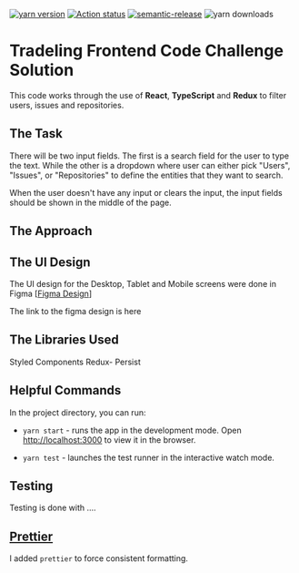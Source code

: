 [![yarn version](https://badge.fury.io/js/cra-template-typescript-redux.svg)](https://badge.fury.io/js/cra-template-typescript-redux)
[![Action status](https://github.com/alexandr-g/cra-template-typescript-redux/workflows/CI/badge.svg?branch=master)](https://github.com/alexandr-g/cra-template-typescript-redux/actions)
[![semantic-release](https://img.shields.io/badge/%20%20%F0%9F%93%A6%F0%9F%9A%80-semantic--release-e10079.svg)](https://github.com/semantic-release/semantic-release)
![yarn downloads](https://img.shields.io/npm/dm/cra-template-typescript-redux)

# Tradeling Frontend Code Challenge Solution

This code works through the use of **React**, **TypeScript** and **Redux** to filter users, issues and repositories.

## The Task

There will be two input fields. The first is a search field for the user to type the text. While the other is a dropdown where user can either pick "Users", "Issues", or "Repositories" to define the entities that they want to search.

When the user doesn't have any input or clears the input, the input fields should be shown in the middle of the page.

## The Approach

## The UI Design

The UI design for the Desktop, Tablet and Mobile screens were done in Figma
[[Figma Design](https://www.figma.com/file/4iXpoo26sm8LGA6AuQdc8I/Tradeling-Code-Challenge?node-id=0%3A1)]

The link to the figma design is here

## The Libraries Used

Styled Components
Redux- Persist

## Helpful Commands

In the project directory, you can run:

- `yarn start` - runs the app in the development mode. Open [http://localhost:3000](http://localhost:3000) to view it in the browser.

- `yarn test` - launches the test runner in the interactive watch mode.

## Testing

Testing is done with ....

## [Prettier](https://prettier.io/)

I added `prettier` to force consistent formatting.
